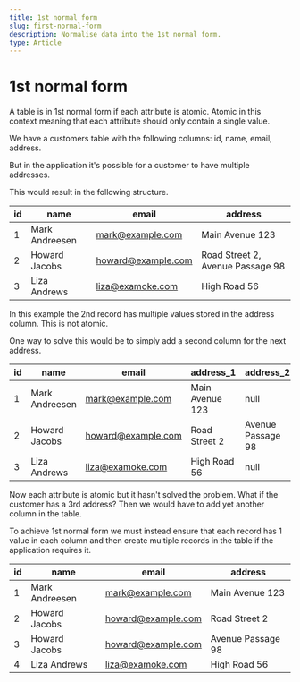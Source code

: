 ```yaml
---
title: 1st normal form
slug: first-normal-form
description: Normalise data into the 1st normal form.
type: Article
---
```


# 1st normal form

A table is in 1st normal form if each attribute is atomic. Atomic in this context meaning that each attribute should only contain a single value.

We have a customers table with the following columns: id, name, email, address.

But in the application it's possible for a customer to have multiple addresses.

This would result in the following structure.

| id  | name           | email              | address                          |
| --- | -------------- | ------------------ | -------------------------------- |
| 1   | Mark Andreesen | mark@example.com   | Main Avenue 123                  |
| 2   | Howard Jacobs  | howard@example.com | Road Street 2, Avenue Passage 98 |
| 3   | Liza Andrews   | liza@examoke.com   | High Road 56                     |

In this example the 2nd record has multiple values stored in the address column. This is not atomic.

One way to solve this would be to simply add a second column for the next address.

| id  | name           | email              | address_1       | address_2         |
| --- | -------------- | ------------------ | --------------- | ----------------- |
| 1   | Mark Andreesen | mark@example.com   | Main Avenue 123 | null              |
| 2   | Howard Jacobs  | howard@example.com | Road Street 2   | Avenue Passage 98 |
| 3   | Liza Andrews   | liza@examoke.com   | High Road 56    | null              |

Now each attribute is atomic but it hasn't solved the problem. What if the customer has a 3rd address? Then we would have to add yet another column in the table.

To achieve 1st normal form we must instead ensure that each record has 1 value in each column and then create multiple records in the table if the application requires it.

| id  | name           | email              | address           |
| --- | -------------- | ------------------ | ----------------- |
| 1   | Mark Andreesen | mark@example.com   | Main Avenue 123   |
| 2   | Howard Jacobs  | howard@example.com | Road Street 2     |
| 3   | Howard Jacobs  | howard@example.com | Avenue Passage 98 |
| 4   | Liza Andrews   | liza@examoke.com   | High Road 56      |
